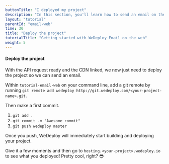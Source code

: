 ```yaml
---
buttonTitle: "I deployed my project"
description: "In this section, you'll learn how to send an email on the web using the WeDeploy API Client."
layout: "tutorial"
parentId: "email-web"
time: 30
title: "Deploy the project"
tutorialTitle: "Getting started with WeDeploy Email on the web"
weight: 5
---
```


#### Deploy the project

With the API request ready and the CDN linked, we now just need to deploy the project so we can send an email.

Within `tutorial-email-web` on your command line, add a git remote by running `git remote add wedeploy http://git.wedeploy.com/<your-project-name>.git`.

Then make a first commit. 
1. `git add .`
2. `git commit -m "Awesome commit"`
3. `git push wedeploy master`

Once you push, WeDeploy will immediately start building and deploying your project.

Give it a few moments and then go to `hosting.<your-project>.wedeploy.io` to see what you deployed! Pretty cool, right? 😎

